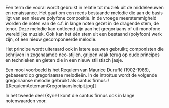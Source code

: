 Een term die vooral wordt gebruikt in relatie tot muziek uit de middeleeuwen en renaissance. Het gaat om een reeds bestaande melodie die aan de  basis ligt van een nieuwe polyfone compositie. In de vroege meerstemmigheid worden de noten van de c.f. in lange noten gezet in de dragende stem, de tenor. 
Deze melodie kan ontleend zijn aan het gregoriaans of uit monofone wereldlijke muziek. Ook kan het één stem uit een bestaand (polyfoon) werk zijn, of een nieuw gecomponeerde melodie.

Het principe wordt uiteraard ook in latere eeuwen gebruikt; componisten die schrijven in zogenaamde neo-stijlen, grijpen vaak terug op oude principes en technieken en gieten die in een nieuw stilistisch jasje. 

Een mooi voorbeeld is het Requiem van Maurice Duruflé (1902-1986), gebaseerd op gregoriaanse melodieën. In de introïtus wordt de volgende gregoriaanse melodie gebruikt als cantus firmus:
![[RequiemAeternamGregoriaansIncipit.jpg]]

In het tweede deel (Kyrie) komt die cantus firmus ook in lange notenwaarden voor.
